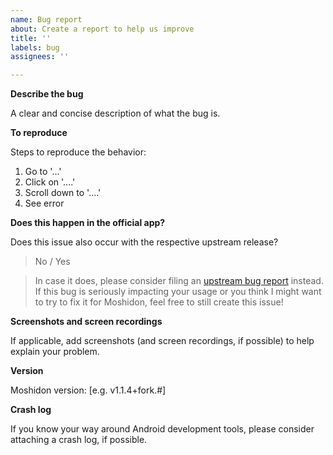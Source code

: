 ```yaml
---
name: Bug report
about: Create a report to help us improve
title: ''
labels: bug
assignees: ''

---
```


**Describe the bug**

A clear and concise description of what the bug is.

**To reproduce**

Steps to reproduce the behavior:
1. Go to '...'
2. Click on '....'
3. Scroll down to '....'
4. See error

**Does this happen in the official app?**

Does this issue also occur with the respective upstream release?
> No / Yes

> In case it does, please consider filing an [upstream bug report](https://github.com/mastodon/mastodon-android/issues) instead.
> If this bug is seriously impacting your usage or you think I might want to try to fix it for Moshidon, feel free to still create this issue!

**Screenshots and screen recordings**

If applicable, add screenshots (and screen recordings, if possible) to help explain your problem.

**Version**

Moshidon version: [e.g. v1.1.4+fork.#]

**Crash log**

If you know your way around Android development tools, please consider attaching a crash log, if possible.
